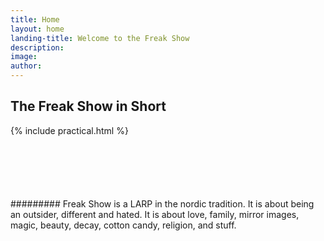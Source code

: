 ```yaml
---
title: Home
layout: home
landing-title: Welcome to the Freak Show
description:
image:
author:
---
```


<div class="row">
<div class="7u 12u(small)">
<h2>The Freak Show in Short</h2>

{% include practical.html %}

</div>
<div class="5u 12u(small)">
<p class="lead" style="margin-top: 100px">######### Freak Show is a LARP in the nordic tradition. It is about being an outsider, different and hated. It is about love, family, mirror images, magic, beauty, decay, cotton candy, religion, and stuff.</p>
</div>
